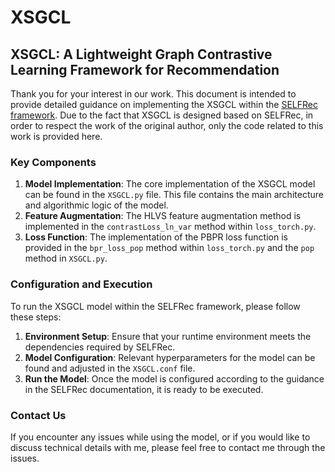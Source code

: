 # XSGCL
## XSGCL: A Lightweight Graph Contrastive Learning Framework for Recommendation

Thank you for your interest in our work. This document is intended to provide detailed guidance on implementing the XSGCL within the [SELFRec framework](https://github.com/Coder-Yu/SELFRec). 
Due to the fact that XSGCL is designed based on SELFRec, in order to respect the work of the original author, only the code related to this work is provided here.

### Key Components

1. **Model Implementation**: The core implementation of the XSGCL model can be found in the `XSGCL.py` file. This file contains the main architecture and algorithmic logic of the model.
2. **Feature Augmentation**: The HLVS feature augmentation method is implemented in the `contrastLoss_ln_var` method within `loss_torch.py`.
3. **Loss Function**: The implementation of the PBPR loss function is provided in the `bpr_loss_pop` method within `loss_torch.py` and the `pop` method in `XSGCL.py`. 

### Configuration and Execution

To run the XSGCL model within the SELFRec framework, please follow these steps:

1. **Environment Setup**: Ensure that your runtime environment meets the dependencies required by SELFRec.
2. **Model Configuration**: Relevant hyperparameters for the model can be found and adjusted in the `XSGCL.conf` file.
3. **Run the Model**: Once the model is configured according to the guidance in the SELFRec documentation, it is ready to be executed.

### Contact Us

If you encounter any issues while using the model, or if you would like to discuss technical details with me, please feel free to contact me through the issues.
